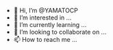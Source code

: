 - 👋 Hi, I’m @YAMATOCP
- 👀 I’m interested in ...
- 🌱 I’m currently learning ...
- 💞️ I’m looking to collaborate on ...
- 📫 How to reach me ...

<!---
YAMATOCP/YAMATOCP is a ✨ special ✨ repository because its `README.md` (this file) appears on your GitHub profile.
You can click the Preview link to take a look at your changes.
--->
